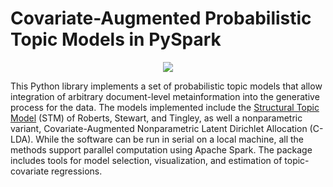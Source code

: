 # Covariate-Augmented Probabilistic Topic Models in PySpark

<p align="center">
  <img src="https://dl.dropboxusercontent.com/u/113867121/stmpy/charges.jpg">
</p>

This Python library implements a set of probabilistic topic models that allow integration of arbitrary document-level metainformation into the generative process for the data. The models implemented include the [Structural Topic Model](http://structuraltopicmodel.com/) (STM) of Roberts, Stewart, and Tingley, as well a nonparametric variant, Covariate-Augmented Nonparametric Latent Dirichlet Allocation (C-LDA). While the software can be run in serial on a local machine, all the methods support parallel computation using Apache Spark. The package includes tools for model selection, visualization, and estimation of topic-covariate regressions.

